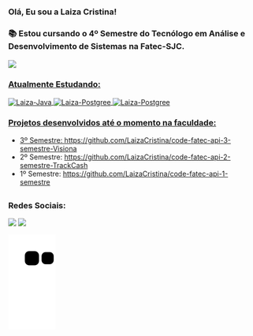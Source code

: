 ### Olá, Eu sou a Laiza Cristina!

<h3>📚 Estou cursando o 4º Semestre do Tecnólogo em Análise e Desenvolvimento de Sistemas na Fatec-SJC.</h3>
<div alinhar = "centro">
 <a href="https://github.com/LaizaCristina">
 <img align="center" height="190em" src="https://github-readme-stats.vercel.app/api/top-langs/?username=LaizaCristina&layout=compact&langs_count=16&theme=gruvbox"/>

<h3>Atualmente Estudando:</h3>
<img align="center" alt="Laiza-Java" width="60"
src="https://cdn.jsdelivr.net/gh/devicons/devicon/icons/java/java-original-wordmark.svg">
<img align="center" alt="Laiza-Postgree" width="60"
src="https://cdn.jsdelivr.net/gh/devicons/devicon/icons/mysql/mysql-original-wordmark.svg">
<img align="center" alt="Laiza-Postgree" width="60"
src="https://cdn.jsdelivr.net/gh/devicons/devicon/icons/linux/linux-original.svg" />
 
 
 </div>
         
 ### Projetos desenvolvidos até o momento na faculdade:
 * 3º Semestre: https://github.com/LaizaCristina/code-fatec-api-3-semestre-Visiona
 * 2º Semestre: https://github.com/LaizaCristina/code-fatec-api-2-semestre-TrackCash
 * 1º Semestre: https://github.com/LaizaCristina/code-fatec-api-1-semestre
##
  ### Redes Sociais:
  <a href = "mailto:laizacristinamt@gmail.com"><img src="https://img.shields.io/badge/-Gmail-%23333?style=for-the-badge&logo=gmail&logoColor=white" target="_blank"></a>
  <a href="https://www.linkedin.com/in/laiza-cristina-machado-zaic-truyts-476223252" target="_blank"><img src="https://img.shields.io/badge/-LinkedIn-%230077B5?style=for-the-badge&logo=linkedin&logoColor=white" target="_blank"></a> 

 ![Snake animation](https://github.com/LaizaCristina/LaizaCristina/blob/output/github-contribution-grid-snake.svg)
